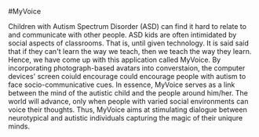 #MyVoice

Children with Autism Spectrum Disorder (ASD) can find it hard to relate to and communicate with other people. ASD kids are often intimidated by social aspects of classrooms. That is, until given technology. It is said said that if they can't learn the way we teach, then we teach the way they learn. Hence, we have come up with this application called MyVoice. By incorporating photograph-based avatars into converstaion, the computer devices' screen coiuld encourage could encourage people with autism to face socio-communicative cues. 
In essence, MyVoice serves as a link between the mind of the autistic child and the people around him/her. The world will advance, only when people with varied social environments can voice their thoughts. Thus, MyVoice aims at stimulating dialogue between neurotypical and autistic individuals capturing the magic of their uniqure minds.
